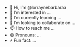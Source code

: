- 👋 Hi, I’m @lorraynebarbaraa
- 👀 I’m interested in ...
- 🌱 I’m currently learning ...
- 💞️ I’m looking to collaborate on ...
- 📫 How to reach me ...
- 😄 Pronouns: ...
- ⚡ Fun fact: ...

<!---
lorraynebarbaraa/lorraynebarbaraa is a ✨ special ✨ repository because its `README.md` (this file) appears on your GitHub profile.
You can click the Preview link to take a look at your changes.
--->
